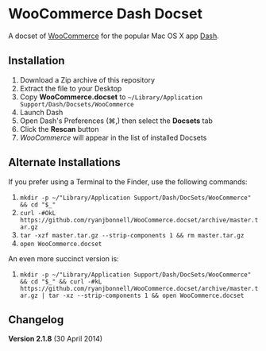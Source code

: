 # WooCommerce Dash Docset

A docset of [WooCommerce][1] for the popular Mac OS X app [Dash][2].

## Installation

1. Download a Zip archive of this repository
2. Extract the file to your Desktop
3. Copy **WooCommerce.docset** to `~/Library/Application Support/Dash/Docsets/WooCommerce`
4. Launch Dash
5. Open Dash's Preferences (⌘,) then select the **Docsets** tab
6. Click the **Rescan** button
7. _WooCommerce_ will appear in the list of installed Docsets

## Alternate Installations

If you prefer using a Terminal to the Finder, use the following commands:

1. `mkdir -p ~/"Library/Application Support/Dash/DocSets/WooCommerce" && cd "$_"`
2. `curl -#OkL https://github.com/ryanjbonnell/WooCommerce.docset/archive/master.tar.gz`
3. `tar -xzf master.tar.gz --strip-components 1 && rm master.tar.gz`
4. `open WooCommerce.docset`

An even more succinct version is:

1. `mkdir -p ~/"Library/Application Support/Dash/DocSets/WooCommerce" && cd "$_" && curl -#kL https://github.com/ryanjbonnell/WooCommerce.docset/archive/master.tar.gz | tar -xz --strip-components 1 && open WooCommerce.docset`

## Changelog

**Version 2.1.8** (30 April 2014)

[1]: http://www.woothemes.com/woocommerce/
[2]: http://kapeli.com/dash
